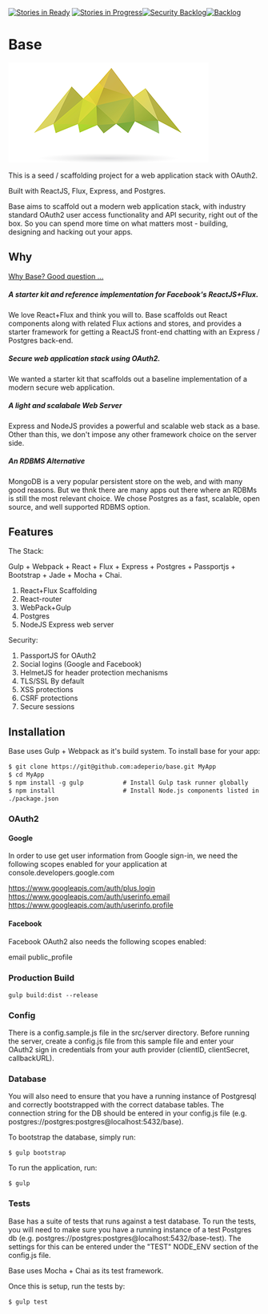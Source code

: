 [![Stories in Ready](https://badge.waffle.io/adeperio/base.png?label=ready&title=Ready)](https://waffle.io/adeperio/base) [![Stories in Progress](https://badge.waffle.io/adeperio/base.svg?label=in%20progress&title=In%20Progress)](http://waffle.io/adeperio/base)[![Security Backlog](https://badge.waffle.io/adeperio/base.svg?label=security&title=security)](http://waffle.io/adeperio/base)[![Backlog](https://badge.waffle.io/adeperio/base.svg?label=backlog&title=backlog)](http://waffle.io/adeperio/base)

# Base
![Alt text](/logo.png?raw=true "Base")

This is a seed / scaffolding project for a web application stack with OAuth2.

Built with ReactJS, Flux, Express, and Postgres.

Base aims to scaffold out a modern web application stack, with industry standard OAuth2 user access functionality and API security, right out of the box. So you can spend more time on what matters most - building, designing and hacking out your apps.

## Why

[Why Base? Good question ...](/docs/overview.md)

##### A starter kit and reference implementation for Facebook's ReactJS+Flux.
We love React+Flux and think you will to. Base scaffolds out React components along with related Flux actions and stores, and provides a starter framework for getting a ReactJS front-end chatting with an Express / Postgres back-end.

##### Secure web application stack using OAuth2.
We wanted a starter kit that scaffolds out a baseline implementation of a modern secure web application.

##### A light and scalabale Web Server
Express and NodeJS provides a powerful and scalable web stack as a base. Other than this, we don't impose any other framework choice on the server side.

##### An RDBMS Alternative
MongoDB is a very popular persistent store on the web, and with many good reasons. But we thnk there are many apps out there where an RDBMs is still the most relevant choice. We chose Postgres as a fast, scalable, open source, and well supported RDBMS option.

## Features

The Stack:

Gulp + Webpack + React + Flux + Express + Postgres + Passportjs + Bootstrap + Jade + Mocha + Chai.

1. React+Flux Scaffolding
2. React-router
3. WebPack+Gulp
4. Postgres
5. NodeJS Express web server  

Security:

1. PassportJS for OAuth2
2. Social logins (Google and Facebook)
3. HelmetJS for header protection mechanisms
4. TLS/SSL By default
5. XSS protections
6. CSRF protections
7. Secure sessions

## Installation

Base uses Gulp + Webpack as it's build system. To install base for your app:

```shell
$ git clone https://git@github.com:adeperio/base.git MyApp
$ cd MyApp
$ npm install -g gulp           # Install Gulp task runner globally
$ npm install                   # Install Node.js components listed in ./package.json
```

### OAuth2

#### Google

In order to use get user information from Google sign-in, we need the following scopes enabled for your application at console.developers.google.com

https://www.googleapis.com/auth/plus.login
https://www.googleapis.com/auth/userinfo.email
https://www.googleapis.com/auth/userinfo.profile

#### Facebook

Facebook OAuth2 also needs the following scopes enabled:

email
public_profile

### Production Build

```shell
gulp build:dist --release
```

### Config

There is a config.sample.js file in the src/server directory. Before running the server, create a config.js file from this sample file and enter your OAuth2 sign in credentials from your auth provider (clientID, clientSecret, callbackURL).

### Database

You will also need to ensure that you have a running instance of Postgresql and correctly bootstrapped with the correct database tables. The connection string for the DB should be entered in your config.js file (e.g. postgres://postgres:postgres@localhost:5432/base).

To bootstrap the database, simply run:

```shell
$ gulp bootstrap
```

To run the application, run:

```shell
$ gulp
```

### Tests

Base has a suite of tests that runs against a test database. To run the tests, you will need to make sure you have a running instance of a test Postgres db (e.g. postgres://postgres:postgres@localhost:5432/base-test). The settings for this can be entered under the "TEST" NODE_ENV section of the config.js file.

Base uses Mocha + Chai as its test framework.

Once this is setup, run the tests by:

```shell
$ gulp test
```

